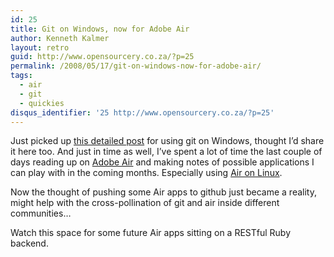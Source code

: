 ```yaml
---
id: 25
title: Git on Windows, now for Adobe Air
author: Kenneth Kalmer
layout: retro
guid: http://www.opensourcery.co.za/?p=25
permalink: /2008/05/17/git-on-windows-now-for-adobe-air/
tags:
  - air
  - git
  - quickies
disqus_identifier: '25 http://www.opensourcery.co.za/?p=25'
---
```


Just picked up [this detailed post][1] for using git on Windows, thought I&#8217;d share it here too. And just in time as well, I&#8217;ve spent a lot of time the last couple of days reading up on [Adobe Air][2] and making notes of possible applications I can play with in the coming months. Especially using [Air on Linux][3].

Now the thought of pushing some Air apps to github just became a reality, might help with the cross-pollination of git and air inside different communities&#8230;

Watch this space for some future Air apps sitting on a RESTful Ruby backend.

 [1]: http://kylecordes.com/2008/04/30/git-windows-go/trackback/
 [2]: http://www.adobe.com/products/air/
 [3]: http://labs.adobe.com/technologies/air/
